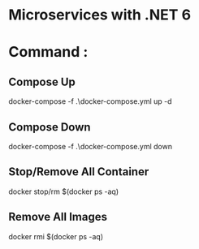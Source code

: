 # Microservices with .NET 6

# Command : 

## Compose Up
docker-compose -f .\docker-compose.yml up -d

## Compose Down
docker-compose -f .\docker-compose.yml down

## Stop/Remove All Container 
docker stop/rm $(docker ps -aq)

## Remove All Images 
docker rmi $(docker ps -aq)
